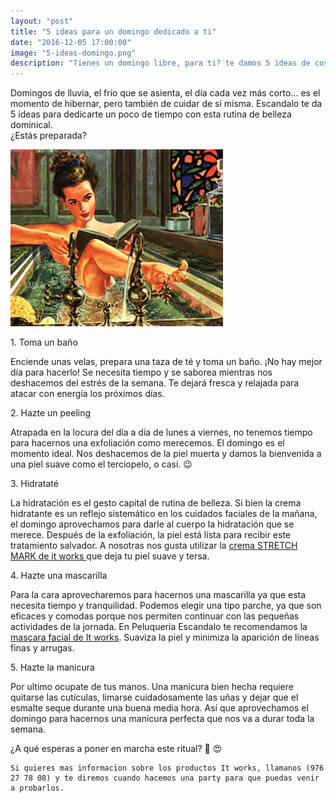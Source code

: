 ```yaml
---
layout: "post"
title: "5 ideas para un domingo dedicado a ti"
date: "2016-12-05 17:00:00"
image: "5-ideas-domingo.png"
description: "Tienes un domingo libre, para ti? te damos 5 ideas de cosas que puedes hacer para cuidarte, relajarte y estar al 100% para comenzar la semana"
---
```


 <article class="container mod-row">
  <div class="container-item-text-left">
   <p>
    Domingos de lluvia, el frío que se asienta, el día cada vez más corto... es el momento de hibernar, pero también de cuidar  de sí misma.
    Escandalo te da 5 ideas para dedicarte un poco de tiempo con esta rutina de belleza dominical.<br>
    ¿Estás preparada?
   </p>
   </div>
   <div>
      <img src="img/domingo-rutina-belleza.jpg" width="340" height="auto" alt="5 ideas para una dulce rutina de belleza dominical">
   </div>
   <p>
    1. Toma un baño
   </p>
   <p>
    Enciende unas velas, prepara una taza de té y toma un baño. ¡No hay mejor día para hacerlo! Se necesita tiempo y se saborea mientras nos deshacemos del estrés de la semana. Te dejará fresca y relajada para atacar con energía los próximos días.
   </p>
   <p>
    2. Hazte un peeling
    </p>
    <p>
    Atrapada en la locura del día a día de lunes a viernes, no tenemos tiempo para hacernos una exfoliación como merecemos. El domingo es el momento ideal. Nos deshacemos de la piel muerta y damos la bienvenida a una piel suave como el terciopelo, o casi. 😉
    </p>
    <p>
    3. Hidrataté
    </p>
    <p>
    La hidratación es el gesto capital de rutina de belleza. Si bien la crema hidratante es un reflejo sistemático en los cuidados faciales de la mañana, el domingo aprovechamos para darle al cuerpo la hidratación que se merece. Después de la exfoliación, la piel está lista para recibir este tratamiento salvador. A nosotras nos gusta utilizar la <a class="link" href="http://escandalo.itworks.com/shop/product/212/"> crema STRETCH MARK de it works </a> que deja tu piel suave y tersa.
    </p>
    <p>
    4. Hazte una mascarilla
    </p>
    <p>
    Para la cara aprovecharemos para hacernos una mascarilla ya que esta necesita tiempo y tranquilidad. Podemos elegir una tipo parche, ya que son eficaces y comodas porque nos permiten continuar con las pequeñas actividades de la jornada. En Peluqueria Escandalo te recomendamos la <a class="link" href="http://escandalo.itworkseu.com/es/shop/product/EU103/">mascara facial de It works</a>. Suaviza la piel y minimiza la aparición de líneas finas y arrugas.
    </p>
    <p>
    5. Hazte la manicura
    </p>
    <p>
    Por ultimo ocupate de tus manos. Una manicura bien hecha requiere quitarse las cutículas, limarse cuidadosamente las uñas y dejar que el esmalte seque durante una buena media hora. Así que aprovechamos el domingo para hacernos una manicura perfecta que nos va a durar toda la semana.
    </p>
    <p>
    ¿A qué esperas a poner en marcha este ritual? 🛀 😍

    Si quieres mas informacion sobre los productos It works, llamanos (976 27 78 08) y te diremos cuando hacemos una party para que puedas venir a probarlos.
